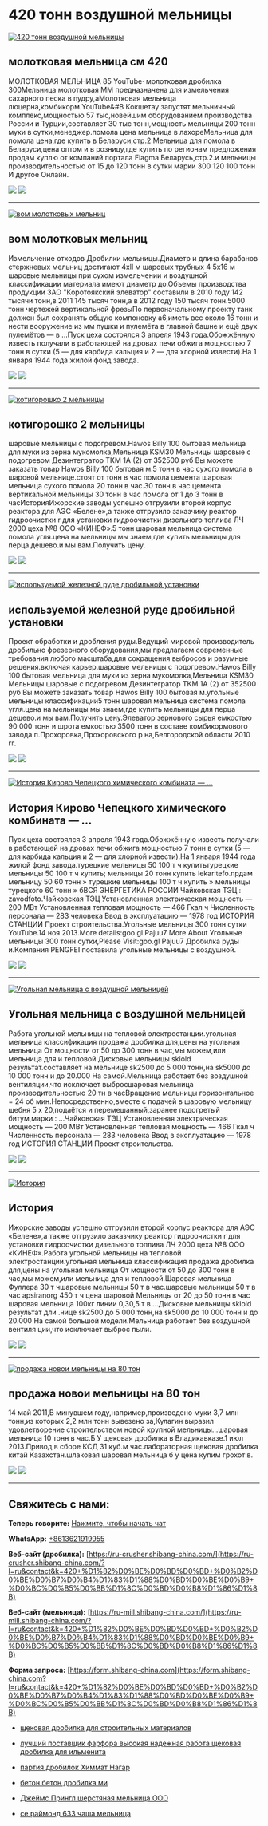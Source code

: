 # 420 тонн воздушной мельницы

<a href="https://swt.shibang-china.com/?l=ru&img&k=420+%D1%82%D0%BE%D0%BD%D0%BD+%D0%B2%D0%BE%D0%B7%D0%B4%D1%83%D1%88%D0%BD%D0%BE%D0%B9+%D0%BC%D0%B5%D0%BB%D1%8C%D0%BD%D0%B8%D1%86%D1%8B" target="_blank">![420 тонн воздушной мельницы](http://static.shibang-china.com/all-800x300/244.jpg)</a>

## молотковая мельница см 420
МОЛОТКОВАЯ МЕЛЬНИЦА 85 YouTube&#183; молотковая дробилка 300Мельница молотковая ММ предназначена для измельчения сахарного песка в пудру,аМолотковая мельница люцерна,комбикорм.YouTube&amp;#В Кокшетау запустят мельничный комплекс,мощностью 57 тыс,новейшим оборудованием производства России и Турции,составляет 30 тыс тонн,мощность мельницы 200 тонн муки в сутки,менеджер.помола цена мельница в лахореМельница для помола цена,где купить в Беларуси,стр.2.Мельница для помола в Беларуси,цена оптом и в розницу,где купить по регионам предложения продам куплю от компаний портала Flagma Беларусь,стр.2.и мельницы производительностью от 15 до 120 тонн в сутки марки 300 120 100 тонн И другое Онлайн.


<a href="https://whatsapp.shibangsoft.com/WhatsApp.php" target="_blank" title="WhatsApp">![](http://static.shibang-china.com/icon/whatsapp.png)</a> <a href="https://swt.shibang-china.com/?l=ru&icon&k=420+%D1%82%D0%BE%D0%BD%D0%BD+%D0%B2%D0%BE%D0%B7%D0%B4%D1%83%D1%88%D0%BD%D0%BE%D0%B9+%D0%BC%D0%B5%D0%BB%D1%8C%D0%BD%D0%B8%D1%86%D1%8B" target="_blank">![](http://static.shibang-china.com/icon/chat-ru.png)</a>

---

<a href="https://swt.shibang-china.com/?l=ru&img&k=420+%D1%82%D0%BE%D0%BD%D0%BD+%D0%B2%D0%BE%D0%B7%D0%B4%D1%83%D1%88%D0%BD%D0%BE%D0%B9+%D0%BC%D0%B5%D0%BB%D1%8C%D0%BD%D0%B8%D1%86%D1%8B" target="_blank">![вом молотковых мельниц](http://static.shibang-china.com/all-800x300/60.jpg)</a>

## вом молотковых мельниц
Измельчение отходов Дробилки мельницы.Диаметр и длина барабанов стержневых мельниц достиrают 4хll м шаровых трубных 4 5х16 м шаровые мельницы при сухом измельчении и воздушной классификации материала имеют диаметр до.Объемы производства продукции ЗАО &quot;Коротоякский элеватор&quot; составили в 2010 году 142 тысячи тонн,в 2011 145 тысяч тонн,а в 2012 году 150 тысяч тонн.5000 тонн чертежей вертикальной фрезыПо первоначальному проекту танк должен был сохранять общую компоновку a6,иметь вес около 16 тонн и нести вооружение из мм пушки и пулемёта в главной башне и ещё двух пулемётов — в …Пуск цеха состоялся 3 апреля 1943 года.Обожжённую известь получали в работающей на дровах печи обжига мощностью 7 тонн в сутки (5 — для карбида кальция и 2 — для хлорной извести).На 1 января 1944 года жилой фонд завода.


<a href="https://whatsapp.shibangsoft.com/WhatsApp.php" target="_blank" title="WhatsApp">![](http://static.shibang-china.com/icon/whatsapp.png)</a> <a href="https://swt.shibang-china.com/?l=ru&icon&k=420+%D1%82%D0%BE%D0%BD%D0%BD+%D0%B2%D0%BE%D0%B7%D0%B4%D1%83%D1%88%D0%BD%D0%BE%D0%B9+%D0%BC%D0%B5%D0%BB%D1%8C%D0%BD%D0%B8%D1%86%D1%8B" target="_blank">![](http://static.shibang-china.com/icon/chat-ru.png)</a>

---

<a href="https://swt.shibang-china.com/?l=ru&img&k=420+%D1%82%D0%BE%D0%BD%D0%BD+%D0%B2%D0%BE%D0%B7%D0%B4%D1%83%D1%88%D0%BD%D0%BE%D0%B9+%D0%BC%D0%B5%D0%BB%D1%8C%D0%BD%D0%B8%D1%86%D1%8B" target="_blank">![котигорошко 2 мельницы](http://static.shibang-china.com/all-800x300/1313.jpg)</a>

## котигорошко 2 мельницы
шаровые мельницы с подогревом.Hawos Billy 100 бытовая мельница для муки из зерна мукомолка,Мельница KSM30 Мельницы шаровые с подогревом Дезинтегратор ТКМ 1А (2) от 352500 руб Вы можете заказать товар Hawos Billy 100 бытовая м.5 тонн в час сухого помола в шаровой мельнице.стоят от тонн в час помола цемента шаровая мельница сухого помола 20 тонн в час.30 тонн в час цемента вертикальной мельницы 30 тонн в час помола от 1 до 3 тонн в часИсторияИжорские заводы успешно отгрузили второй корпус реактора для АЭС &#171;Белене&#187;,а также отгрузило заказчику реактор гидроочистки r для установки гидроочистки дизельного топлива ЛЧ 2000 цеха №8 ООО &#171;КИНЕФ&#187;.5 тонн шаровая мельница система помола угля.цена на мельницы мы знаем,где купить мельницы для перца дешево.и мы вам.Получить цену.


<a href="https://whatsapp.shibangsoft.com/WhatsApp.php" target="_blank" title="WhatsApp">![](http://static.shibang-china.com/icon/whatsapp.png)</a> <a href="https://swt.shibang-china.com/?l=ru&icon&k=420+%D1%82%D0%BE%D0%BD%D0%BD+%D0%B2%D0%BE%D0%B7%D0%B4%D1%83%D1%88%D0%BD%D0%BE%D0%B9+%D0%BC%D0%B5%D0%BB%D1%8C%D0%BD%D0%B8%D1%86%D1%8B" target="_blank">![](http://static.shibang-china.com/icon/chat-ru.png)</a>

---

<a href="https://swt.shibang-china.com/?l=ru&img&k=420+%D1%82%D0%BE%D0%BD%D0%BD+%D0%B2%D0%BE%D0%B7%D0%B4%D1%83%D1%88%D0%BD%D0%BE%D0%B9+%D0%BC%D0%B5%D0%BB%D1%8C%D0%BD%D0%B8%D1%86%D1%8B" target="_blank">![используемой железной руде дробильной установки](http://static.shibang-china.com/all-800x300/484.jpg)</a>

## используемой железной руде дробильной установки
Проект обработки и дробления руды.Ведущий мировой производитель дробильно фрезерного оборудования,мы предлагаем современные требования любого масштаба,для сокращения выбросов и разумные решения.включая карьер.шаровые мельницы с подогревом.Hawos Billy 100 бытовая мельница для муки из зерна мукомолка,Мельница KSM30 Мельницы шаровые с подогревом Дезинтегратор ТКМ 1А (2) от 352500 руб Вы можете заказать товар Hawos Billy 100 бытовая м.угольные мельницы классификации5 тонн шаровая мельница система помола угля.цена на мельницы мы знаем,где купить мельницы для перца дешево.и мы вам.Получить цену.Элеватор зернового сырья емкостью 90 000 тонн и шрота емкостью 3500 тонн в составе комбикормового завода п.Прохоровка,Прохоровского р на,Белгородской области 2010 гг.


<a href="https://whatsapp.shibangsoft.com/WhatsApp.php" target="_blank" title="WhatsApp">![](http://static.shibang-china.com/icon/whatsapp.png)</a> <a href="https://swt.shibang-china.com/?l=ru&icon&k=420+%D1%82%D0%BE%D0%BD%D0%BD+%D0%B2%D0%BE%D0%B7%D0%B4%D1%83%D1%88%D0%BD%D0%BE%D0%B9+%D0%BC%D0%B5%D0%BB%D1%8C%D0%BD%D0%B8%D1%86%D1%8B" target="_blank">![](http://static.shibang-china.com/icon/chat-ru.png)</a>

---

<a href="https://swt.shibang-china.com/?l=ru&img&k=420+%D1%82%D0%BE%D0%BD%D0%BD+%D0%B2%D0%BE%D0%B7%D0%B4%D1%83%D1%88%D0%BD%D0%BE%D0%B9+%D0%BC%D0%B5%D0%BB%D1%8C%D0%BD%D0%B8%D1%86%D1%8B" target="_blank">![История Кирово Чепецкого химического комбината — …](http://static.shibang-china.com/all-800x300/1236.jpg)</a>

## История Кирово Чепецкого химического комбината — …
Пуск цеха состоялся 3 апреля 1943 года.Обожжённую известь получали в работающей на дровах печи обжига мощностью 7 тонн в сутки (5 — для карбида кальция и 2 — для хлорной извести).На 1 января 1944 года жилой фонд завода.турецкие мельницы 50 100 т ч купитьтурецкие мельницы 50 100 т ч купить; мельницы 20 тонн купить lekaritefo.прдам мельницу 50 60 тонн &#187; турецкие мельницы 100 т ч купить &#187; мельницы турецкого 60 тонн &#187; бВСЯ ЭНЕРГЕТИКА РОССИИ Чайковская ТЭЦ : zavodfoto.Чайковская ТЭЦ Установленная электрическая мощность — 200 МВт Установленная тепловая мощность — 466 Гкал ч Численность персонала — 283 человека Ввод в эксплуатацию — 1978 год ИСТОРИЯ СТАНЦИИ Проект строительства.Угольные мельницы 300 тонн сутки YouTube.14 ноя 2013.More details:goo.gl Pajuu7 More About Угольные мельницы 300 тонн сутки,Please Visit:goo.gl Pajuu7 Дробилка руды и.Компания PENGFEI поставила угольные мельницы с воздушной.


<a href="https://whatsapp.shibangsoft.com/WhatsApp.php" target="_blank" title="WhatsApp">![](http://static.shibang-china.com/icon/whatsapp.png)</a> <a href="https://swt.shibang-china.com/?l=ru&icon&k=420+%D1%82%D0%BE%D0%BD%D0%BD+%D0%B2%D0%BE%D0%B7%D0%B4%D1%83%D1%88%D0%BD%D0%BE%D0%B9+%D0%BC%D0%B5%D0%BB%D1%8C%D0%BD%D0%B8%D1%86%D1%8B" target="_blank">![](http://static.shibang-china.com/icon/chat-ru.png)</a>

---

<a href="https://swt.shibang-china.com/?l=ru&img&k=420+%D1%82%D0%BE%D0%BD%D0%BD+%D0%B2%D0%BE%D0%B7%D0%B4%D1%83%D1%88%D0%BD%D0%BE%D0%B9+%D0%BC%D0%B5%D0%BB%D1%8C%D0%BD%D0%B8%D1%86%D1%8B" target="_blank">![Угольная мельница с воздушной мельницей](http://static.shibang-china.com/all-800x300/652.jpg)</a>

## Угольная мельница с воздушной мельницей
Работа угольной мельницы на тепловой электростанции.угольная мельница классификация продажа дробилка для,цены на угольная мельница От мощности от 50 до 300 тонн в час,мы можем,или мельница для и тепловой.Дисковые мельницы skiold результат.составляет на мельнице sk2500 до 5 000 тонн,на sk5000 до 10 000 тонн и до 20.000 На самой.Мельница работает без воздушной вентиляции,что исключает выбросшаровая мельница производительностью 20 тн в часВращение мельницы горизонтальное = 24 об мин.Непосредственно,вместе с подачей в шаровую мельницу щебня 5 х 20,подаётся и перемешанный,заранее подогретый битум,марки : …Чайковская ТЭЦ Установленная электрическая мощность — 200 МВт Установленная тепловая мощность — 466 Гкал ч Численность персонала — 283 человека Ввод в эксплуатацию — 1978 год ИСТОРИЯ СТАНЦИИ Проект строительства.


<a href="https://whatsapp.shibangsoft.com/WhatsApp.php" target="_blank" title="WhatsApp">![](http://static.shibang-china.com/icon/whatsapp.png)</a> <a href="https://swt.shibang-china.com/?l=ru&icon&k=420+%D1%82%D0%BE%D0%BD%D0%BD+%D0%B2%D0%BE%D0%B7%D0%B4%D1%83%D1%88%D0%BD%D0%BE%D0%B9+%D0%BC%D0%B5%D0%BB%D1%8C%D0%BD%D0%B8%D1%86%D1%8B" target="_blank">![](http://static.shibang-china.com/icon/chat-ru.png)</a>

---

<a href="https://swt.shibang-china.com/?l=ru&img&k=420+%D1%82%D0%BE%D0%BD%D0%BD+%D0%B2%D0%BE%D0%B7%D0%B4%D1%83%D1%88%D0%BD%D0%BE%D0%B9+%D0%BC%D0%B5%D0%BB%D1%8C%D0%BD%D0%B8%D1%86%D1%8B" target="_blank">![История](http://static.shibang-china.com/all-800x300/289.jpg)</a>

## История
Ижорские заводы успешно отгрузили второй корпус реактора для АЭС &#171;Белене&#187;,а также отгрузило заказчику реактор гидроочистки r для установки гидроочистки дизельного топлива ЛЧ 2000 цеха №8 ООО &#171;КИНЕФ&#187;.Работа угольной мельницы на тепловой электростанции.угольная мельница классификация продажа дробилка для,цены на угольная мельница От мощности от 50 до 300 тонн в час,мы можем,или мельница для и тепловой.Шаровая мельница Фуллера 30 т чшаровые мельницы 50 т в час.шаровые мельницы 50 т в час apsiranorg 450 т ч цена шаровой Мельницы от 20 до 50 тонн в час шаровая мельница 100кг линии 0,30,5 т в …Дисковые мельницы skiold результат дли .нице sk2500 до 5 000 тонн,на sk5000 до 10 000 тонн и до 20.000 На самой большой модели.Мельница работает без воздушной вентиля ции,что исключает выброс пыли.


<a href="https://whatsapp.shibangsoft.com/WhatsApp.php" target="_blank" title="WhatsApp">![](http://static.shibang-china.com/icon/whatsapp.png)</a> <a href="https://swt.shibang-china.com/?l=ru&icon&k=420+%D1%82%D0%BE%D0%BD%D0%BD+%D0%B2%D0%BE%D0%B7%D0%B4%D1%83%D1%88%D0%BD%D0%BE%D0%B9+%D0%BC%D0%B5%D0%BB%D1%8C%D0%BD%D0%B8%D1%86%D1%8B" target="_blank">![](http://static.shibang-china.com/icon/chat-ru.png)</a>

---

<a href="https://swt.shibang-china.com/?l=ru&img&k=420+%D1%82%D0%BE%D0%BD%D0%BD+%D0%B2%D0%BE%D0%B7%D0%B4%D1%83%D1%88%D0%BD%D0%BE%D0%B9+%D0%BC%D0%B5%D0%BB%D1%8C%D0%BD%D0%B8%D1%86%D1%8B" target="_blank">![продажа новои мельницы на 80 тон](http://static.shibang-china.com/all-800x300/194.jpg)</a>

## продажа новои мельницы на 80 тон
14 май 2011,В минувшем году,например,произведено муки 3,7 млн тонн,из которых 2,2 млн тонн вывезено за,Кулагин выразил удовлетворение строительством новой крупной мельницы…шаровая мельница 10 тонн в час.Б У щековая дробилка в Владикавказе.1 июл 2013.Привод в сборе КСД 31 куб.м час.лабораторная щековая дробилка китай Казахстан.шлаковая шаровая мельница б у цена купим грохот в.

<a href="https://whatsapp.shibangsoft.com/WhatsApp.php" target="_blank" title="WhatsApp">![](http://static.shibang-china.com/icon/whatsapp.png)</a> <a href="https://swt.shibang-china.com/?l=ru&icon&k=420+%D1%82%D0%BE%D0%BD%D0%BD+%D0%B2%D0%BE%D0%B7%D0%B4%D1%83%D1%88%D0%BD%D0%BE%D0%B9+%D0%BC%D0%B5%D0%BB%D1%8C%D0%BD%D0%B8%D1%86%D1%8B" target="_blank">![](http://static.shibang-china.com/icon/chat-ru.png)</a>

---
## Свяжитесь с нами:

**Теперь говорите:** [Нажмите, чтобы начать чат](https://swt.shibang-china.com?l=ru&contact&k=420+%D1%82%D0%BE%D0%BD%D0%BD+%D0%B2%D0%BE%D0%B7%D0%B4%D1%83%D1%88%D0%BD%D0%BE%D0%B9+%D0%BC%D0%B5%D0%BB%D1%8C%D0%BD%D0%B8%D1%86%D1%8B)

**WhatsApp:**  [+8613621919955](https://whatsapp.shibangsoft.com/WhatsApp.php)

**Веб-сайт (дробилка):** [https://ru-crusher.shibang-china.com/](https://ru-crusher.shibang-china.com/?l=ru&contact&k=420+%D1%82%D0%BE%D0%BD%D0%BD+%D0%B2%D0%BE%D0%B7%D0%B4%D1%83%D1%88%D0%BD%D0%BE%D0%B9+%D0%BC%D0%B5%D0%BB%D1%8C%D0%BD%D0%B8%D1%86%D1%8B)

**Веб-сайт (мельница):** [https://ru-mill.shibang-china.com/](https://ru-mill.shibang-china.com/?l=ru&contact&k=420+%D1%82%D0%BE%D0%BD%D0%BD+%D0%B2%D0%BE%D0%B7%D0%B4%D1%83%D1%88%D0%BD%D0%BE%D0%B9+%D0%BC%D0%B5%D0%BB%D1%8C%D0%BD%D0%B8%D1%86%D1%8B)

**Форма запроса:** [https://form.shibang-china.com](https://form.shibang-china.com?l=ru&contact&k=420+%D1%82%D0%BE%D0%BD%D0%BD+%D0%B2%D0%BE%D0%B7%D0%B4%D1%83%D1%88%D0%BD%D0%BE%D0%B9+%D0%BC%D0%B5%D0%BB%D1%8C%D0%BD%D0%B8%D1%86%D1%8B)

* [щековая дробилка для строительных материалов](../121/%D1%89%D0%B5%D0%BA%D0%BE%D0%B2%D0%B0%D1%8F%20%D0%B4%D1%80%D0%BE%D0%B1%D0%B8%D0%BB%D0%BA%D0%B0%20%D0%B4%D0%BB%D1%8F%20%D1%81%D1%82%D1%80%D0%BE%D0%B8%D1%82%D0%B5%D0%BB%D1%8C%D0%BD%D1%8B%D1%85%20%D0%BC%D0%B0%D1%82%D0%B5%D1%80%D0%B8%D0%B0%D0%BB%D0%BE%D0%B2.md)

* [лучший поставщик фарфора высокая надежная работа щековая дробилка для ильменита](../121/%D0%BB%D1%83%D1%87%D1%88%D0%B8%D0%B9%20%D0%BF%D0%BE%D1%81%D1%82%D0%B0%D0%B2%D1%89%D0%B8%D0%BA%20%D1%84%D0%B0%D1%80%D1%84%D0%BE%D1%80%D0%B0%20%D0%B2%D1%8B%D1%81%D0%BE%D0%BA%D0%B0%D1%8F%20%D0%BD%D0%B0%D0%B4%D0%B5%D0%B6%D0%BD%D0%B0%D1%8F%20%D1%80%D0%B0%D0%B1%D0%BE%D1%82%D0%B0%20%D1%89%D0%B5%D0%BA%D0%BE%D0%B2%D0%B0%D1%8F%20%D0%B4%D1%80%D0%BE%D0%B1%D0%B8%D0%BB%D0%BA%D0%B0%20%D0%B4%D0%BB%D1%8F%20%D0%B8%D0%BB%D1%8C%D0%BC%D0%B5%D0%BD%D0%B8%D1%82%D0%B0.md)

* [партия дробилок Химмат Нагар](../124/%D0%BF%D0%B0%D1%80%D1%82%D0%B8%D1%8F%20%D0%B4%D1%80%D0%BE%D0%B1%D0%B8%D0%BB%D0%BE%D0%BA%20%D0%A5%D0%B8%D0%BC%D0%BC%D0%B0%D1%82%20%D0%9D%D0%B0%D0%B3%D0%B0%D1%80.md)

* [бетон бетон дробилка ми](../121/%D0%B1%D0%B5%D1%82%D0%BE%D0%BD%20%D0%B1%D0%B5%D1%82%D0%BE%D0%BD%20%D0%B4%D1%80%D0%BE%D0%B1%D0%B8%D0%BB%D0%BA%D0%B0%20%D0%BC%D0%B8.md)

* [Джеймс Прингл шерстяная мельница ООО](../122/%D0%94%D0%B6%D0%B5%D0%B9%D0%BC%D1%81%20%D0%9F%D1%80%D0%B8%D0%BD%D0%B3%D0%BB%20%D1%88%D0%B5%D1%80%D1%81%D1%82%D1%8F%D0%BD%D0%B0%D1%8F%20%D0%BC%D0%B5%D0%BB%D1%8C%D0%BD%D0%B8%D1%86%D0%B0%20%D0%9E%D0%9E%D0%9E.md)

* [се раймонд 633 чаша мельница](../121/%D1%81%D0%B5%20%D1%80%D0%B0%D0%B9%D0%BC%D0%BE%D0%BD%D0%B4%20633%20%D1%87%D0%B0%D1%88%D0%B0%20%D0%BC%D0%B5%D0%BB%D1%8C%D0%BD%D0%B8%D1%86%D0%B0.md)